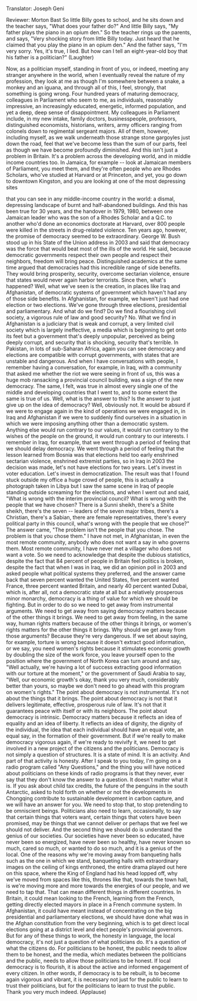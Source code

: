 

Translator: Joseph Geni

Reviewer: Morton Bast
So little Billy goes to school,
and he sits down and the teacher says,
&quot;What does your father do?&quot;
And little Billy says, &quot;My father plays the piano
in an opium den.&quot;
So the teacher rings up the parents, and says,
&quot;Very shocking story from little Billy today.
Just heard that he claimed that you play the piano
in an opium den.&quot;
And the father says, &quot;I&#39;m very sorry. Yes, it&#39;s true, I lied.
But how can I tell an eight-year-old boy
that his father is a politician?&quot; 
(Laughter)

Now, as a politician myself, standing in front of you,
or indeed, meeting any stranger anywhere in the world,
when I eventually reveal the nature of my profession,
they look at me as though I&#39;m somewhere between
a snake, a monkey and an iguana,
and through all of this, I feel, strongly,
that something is going wrong.
Four hundred years of maturing democracy,
colleagues in Parliament who seem to me, as individuals,
reasonably impressive, an increasingly educated,
energetic, informed population, and yet
a deep, deep sense of disappointment.
My colleagues in Parliament include, in my new intake,
family doctors, businesspeople, professors,
distinguished economists, historians, writers,
army officers ranging from colonels down to regimental sergeant majors.
All of them, however, including myself, as we walk underneath
those strange stone gargoyles just down the road,
feel that we&#39;ve become less than the sum of our parts,
feel as though we have become profoundly diminished.
And this isn&#39;t just a problem in Britain.
It&#39;s a problem across the developing world,
and in middle income countries too. In Jamaica,
for example -- look at Jamaican members of Parliament,
you meet them, and they&#39;re often people who are
Rhodes Scholars, who&#39;ve studied at Harvard or at Princeton,
and yet, you go down to downtown Kingston,
and you are looking at one of the most depressing sites

that you can see in any middle-income country in the world:
a dismal, depressing landscape
of burnt and half-abandoned buildings.
And this has been true for 30 years, and the handover
in 1979, 1980, between one Jamaican leader who was
the son of a Rhodes Scholar and a Q.C. to another
who&#39;d done an economics doctorate at Harvard,
over 800 people were killed in the streets
in drug-related violence.
Ten years ago, however, the promise of democracy
seemed to be extraordinary. George W. Bush stood up
in his State of the Union address in 2003
and said that democracy was the force that would beat
most of the ills of the world. He said,
because democratic governments respect their own people
and respect their neighbors, freedom will bring peace.
Distinguished academics at the same time argued that
democracies had this incredible range of side benefits.
They would bring prosperity, security,
overcome sectarian violence,
ensure that states would never again harbor terrorists.
Since then, what&#39;s happened?
Well, what we&#39;ve seen is the creation, in places like Iraq
and Afghanistan, of democratic systems of government
which haven&#39;t had any of those side benefits.
In Afghanistan, for example, we haven&#39;t just had one election
or two elections. We&#39;ve gone through three elections,
presidential and parliamentary. And what do we find?
Do we find a flourishing civil society, a vigorous rule of law
and good security? No. What we find in Afghanistan
is a judiciary that is weak and corrupt,
a very limited civil society which is largely ineffective,
a media which is beginning to get onto its feet
but a government that&#39;s deeply unpopular,
perceived as being deeply corrupt, and security
that is shocking, security that&#39;s terrible.
In Pakistan, in lots of sub-Saharan Africa,
again you can see democracy and elections are compatible
with corrupt governments, with states that are unstable
and dangerous.
And when I have conversations with people, I remember
having a conversation, for example, in Iraq,
with a community that asked me
whether the riot we were seeing in front of us,
this was a huge mob ransacking a provincial council building,
was a sign of the new democracy.
The same, I felt, was true in almost every single one
of the middle and developing countries that I went to,
and to some extent the same is true of us.
Well, what is the answer to this? Is the answer to just
give up on the idea of democracy?
Well, obviously not. It would be absurd
if we were to engage again in the kind of operations
we were engaged in, in Iraq and Afghanistan
if we were to suddenly find ourselves in a situation
in which we were imposing
anything other than a democratic system.
Anything else would run contrary to our values,
it would run contrary to the wishes of the people
on the ground, it would run contrary to our interests.
I remember in Iraq, for example, that we went through
a period of feeling that we should delay democracy.
We went through a period of feeling that the lesson learned
from Bosnia was that elections held too early
enshrined sectarian violence, enshrined extremist parties,
so in Iraq in 2003 the decision was made,
let&#39;s not have elections for two years. Let&#39;s invest in
voter education. Let&#39;s invest in democratization.
The result was that I found stuck outside my office
a huge crowd of people, this is actually a photograph
taken in Libya but I saw the same scene in Iraq
of people standing outside screaming for the elections,
and when I went out and said, &quot;What is wrong
with the interim provincial council?
What is wrong with the people that we have chosen?
There is a Sunni sheikh, there&#39;s a Shiite sheikh,
there&#39;s the seven -- leaders of the seven major tribes,
there&#39;s a Christian, there&#39;s a Sabian,
there are female representatives, there&#39;s every political party in this council,
what&#39;s wrong with the people that we chose?&quot;
The answer came, &quot;The problem isn&#39;t the people
that you chose. The problem is that you chose them.&quot;
I have not met, in Afghanistan, in even the most
remote community, anybody who does not want
a say in who governs them.
Most remote community, I have never met a villager
who does not want a vote.
So we need to acknowledge
that despite the dubious statistics, despite the fact that
84 percent of people in Britain feel politics is broken,
despite the fact that when I was in Iraq, we did an opinion poll
in 2003 and asked people what political systems they preferred,
and the answer came back that
seven percent wanted the United States,
five percent wanted France,
three percent wanted Britain,
and nearly 40 percent wanted Dubai, which is, after all,
not a democratic state at all but a relatively prosperous
minor monarchy, democracy is a thing of value
for which we should be fighting. But in order to do so
we need to get away from instrumental arguments.
We need to get away from saying democracy matters
because of the other things it brings.
We need to get away from feeling, in the same way,
human rights matters because of the other things it brings,
or women&#39;s rights matters for the other things it brings.
Why should we get away from those arguments?
Because they&#39;re very dangerous. If we set about saying,
for example, torture is wrong because it doesn&#39;t extract
good information, or we say, you need women&#39;s rights
because it stimulates economic growth by doubling the size of the work force,
you leave yourself open to the position where
the government of North Korea can turn around and say,
&quot;Well actually, we&#39;re having a lot of success extracting
good information with our torture at the moment,&quot;
or the government of Saudi Arabia to say, &quot;Well,
our economic growth&#39;s okay, thank you very much,
considerably better than yours,
so maybe we don&#39;t need to go ahead with this program on women&#39;s rights.&quot;
The point about democracy is not instrumental.
It&#39;s not about the things that it brings.
The point about democracy is not that it delivers
legitimate, effective, prosperous rule of law.
It&#39;s not that it guarantees peace with itself or with its neighbors.
The point about democracy is intrinsic.
Democracy matters because it reflects an idea of equality
and an idea of liberty. It reflects an idea of dignity,
the dignity of the individual, the idea that each individual
should have an equal vote, an equal say,
in the formation of their government.
But if we&#39;re really to make democracy vigorous again,
if we&#39;re ready to revivify it, we need to get involved
in a new project of the citizens and the politicians.
Democracy is not simply a question of structures.
It is a state of mind. It is an activity.
And part of that activity is honesty.
After I speak to you today, I&#39;m going on a radio program
called &quot;Any Questions,&quot; and the thing you will have noticed
about politicians on these kinds of radio programs
is that they never, ever say that they don&#39;t know the answer
to a question. It doesn&#39;t matter what it is.
If you ask about child tax credits, the future of the penguins
in the south Antarctic, asked to hold forth on whether or not
the developments in Chongqing contribute
to sustainable development in carbon capture,
and we will have an answer for you.
We need to stop that, to stop pretending to be
omniscient beings.
Politicians also need to learn, occasionally, to say that
certain things that voters want, certain things that voters
have been promised, may be things
that we cannot deliver
or perhaps that we feel we should not deliver.
And the second thing we should do is understand
the genius of our societies.
Our societies have never been so educated, have never
been so energized, have never been so healthy,
have never known so much, cared so much,
or wanted to do so much, and it is a genius of the local.
One of the reasons why we&#39;re moving away
from banqueting halls such as the one in which we stand,
banqueting halls with extraordinary images on the ceiling
of kings enthroned,
the entire drama played out here on this space,
where the King of England had his head lopped off,
why we&#39;ve moved from spaces like this, thrones like that,
towards the town hall, is we&#39;re moving more and more
towards the energies of our people, and we need to tap that.
That can mean different things in different countries.
In Britain, it could mean looking to the French,
learning from the French,
getting directly elected mayors in place
in a French commune system.
In Afghanistan, it could have meant instead of concentrating
on the big presidential and parliamentary elections,
we should have done what was in the Afghan constitution
from the very beginning, which is to get direct local elections going
at a district level and elect people&#39;s provincial governors.
But for any of these things to work,
the honesty in language, the local democracy,
it&#39;s not just a question of what politicians do.
It&#39;s a question of what the citizens do.
For politicians to be honest, the public needs to allow them to be honest,
and the media, which mediates between the politicians
and the public, needs to allow those politicians to be honest.
If local democracy is to flourish, it is about the active
and informed engagement of every citizen.
In other words, if democracy is to be rebuilt,
is to become again vigorous and vibrant,
it is necessary not just for the public
to learn to trust their politicians,
but for the politicians to learn to trust the public.
Thank you very much indeed. 
(Applause)

